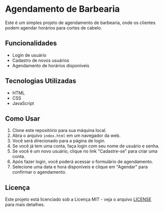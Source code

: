 # Agendamento de Barbearia

Este é um simples projeto de agendamento de barbearia, onde os clientes podem agendar horários para cortes de cabelo.

## Funcionalidades

- Login de usuário
- Cadastro de novos usuários
- Agendamento de horários disponíveis

## Tecnologias Utilizadas

- HTML
- CSS
- JavaScript

## Como Usar

1. Clone este repositório para sua máquina local.
2. Abra o arquivo `index.html` em um navegador da web.
3. Você será direcionado para a página de login.
4. Se você já tem uma conta, faça login com seu nome de usuário e senha.
5. Se você é um novo usuário, clique no link "Cadastre-se" para criar uma conta.
6. Após fazer login, você poderá acessar o formulário de agendamento.
7. Selecione uma data e hora disponíveis e clique em "Agendar" para confirmar o agendamento.

## Licença

Este projeto está licenciado sob a Licença MIT - veja o arquivo [LICENSE](LICENSE) para mais detalhes.
